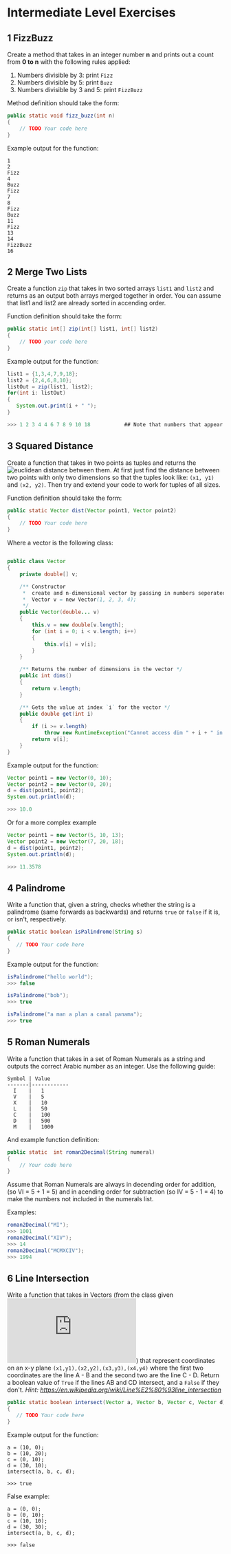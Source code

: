 # Intermediate Level Exercises

## 1 FizzBuzz
 Create a method that takes in an integer number **n** and prints out a count from **0 to n** with the following rules applied:
 
 1. Numbers divisible by 3: print `Fizz`
 2. Numbers divisible by 5: print `Buzz`
 3. Numbers divisible by 3 and 5: print `FizzBuzz`

Method definition should take the form:
```java
public static void fizz_buzz(int n)
{
    // TODO Your code here
}
```

Example output for the function:
```
1
2
Fizz
4
Buzz
Fizz
7
8
Fizz
Buzz
11
Fizz
13
14
FizzBuzz
16
```

## 2 Merge Two Lists

Create a function `zip` that takes in two sorted arrays `list1` and `list2` and returns as an output both arrays merged together in order.  You can assume that list1 and list2 are already sorted in accending order.

Function definition should take the form:
```java
public static int[] zip(int[] list1, int[] list2)
{
    // TODO your code here
}
```

Example output for the function:
```java
list1 = {1,3,4,7,9,18};
list2 = {2,4,6,8,10};
listOut = zip(list1, list2);
for(int i: listOut)
{
   System.out.print(i + " ");
}

>>> 1 2 3 4 4 6 7 8 9 10 18           ## Note that numbers that appear in both lists are repeated
```

## 3 Squared Distance

Create a function that takes in two points as tuples and returns the ![euclidean distance](https://en.wikipedia.org/wiki/Euclidean_distance) between them.  At first just find the distance between two points with only two dimensions so that the tuples look like: `(x1, y1)` and `(x2, y2)`.  Then try and extend your code to work for tuples of all sizes.

Function definition should take the form:
```java
public static Vector dist(Vector point1, Vector point2)
{
    // TODO Your code here
}
```

Where a vector is the following class:
```java

public class Vector
{
    private double[] v;

    /** Constructor 
     *  create and n-dimensional vector by passing in numbers seperated by commas example: 
     *  Vector v = new Vector(1, 2, 3, 4); 
     */
    public Vector(double... v)
    {
        this.v = new double[v.length];
        for (int i = 0; i < v.length; i++)
        {
            this.v[i] = v[i];
        }
    }

    /** Returns the number of dimensions in the vector */
    public int dims()
    {
        return v.length;
    }

    /** Gets the value at index `i` for the vector */
    public double get(int i)
    {
        if (i >= v.length)
            throw new RuntimeException("Cannot access dim " + i + " in vector length " + v.length);
        return v[i];
    }
}
```


Example output for the function:
```java
Vector point1 = new Vector(0, 10);
Vector point2 = new Vector(0, 20);
d = dist(point1, point2);
System.out.println(d);

>>> 10.0
```
Or for a more complex example
```java
Vector point1 = new Vector(5, 10, 13);
Vector point2 = new Vector(7, 20, 18);
d = dist(point1, point2);
System.out.println(d);

>>> 11.3578
```

## 4 Palindrome
Write a function that, given a string, checks whether the string is a palindrome (same forwards as backwards) and returns `true` or `false` if it is, or isn't, respectively.
```java
public static boolean isPalindrome(String s)
{
   // TODO Your code here
}
```

Example output for the function:
```java
isPalindrome("hello world");
>>> false

isPalindrome("bob");
>>> true

isPalindrome("a man a plan a canal panama");
>>> true
```

## 5 Roman Numerals
Write a function that takes in a set of Roman Numerals as a string and outputs the correct Arabic number as an integer.  Use the following guide:

```
Symbol | Value
-------|------------
  I    |   1
  V    |   5
  X    |   10
  L    |   50
  C    |   100
  D    |   500
  M    |   1000
```
And example function definition:
```java
public static  int roman2Decimal(String numeral)
{
    // Your code here
}
```
Assume that Roman Numerals are always in decending order for addition, (so VI = 5 + 1 = 5)  and in acending order for subtraction (so IV = 5 - 1 = 4) to make the numbers not included in the numerals list.

Examples:
```java
roman2Decimal("MI");
>>> 1001
roman2Decimal("XIV");
>>> 14
roman2Decimal("MCMXCIV");
>>> 1994
```


## 6 Line Intersection
Write a function that takes in Vectors (from the class given ![above](https://github.com/S010MON/Tutoring-exercises/edit/main/intermediate_exercises.md#3-squared-distance)) that represent coordinates on an x-y plane `(x1,y1),(x2,y2),(x3,y3),(x4,y4)` where the first two coordinates are the line A - B  and the second two are the line C - D.  Return a boolean value of `True` if the lines AB and CD intersect, and a `False` if they don't. _Hint: https://en.wikipedia.org/wiki/Line%E2%80%93line_intersection_

```java 
public static boolean intersect(Vector a, Vector b, Vector c, Vector d)
{
   // TODO Your code here
}
```

Example output for the function:
```
a = (10, 0);
b = (10, 20);
c = (0, 10);
d = (30, 10);
intersect(a, b, c, d);

>>> true
```
False example:
```
a = (0, 0);
b = (0, 10);
c = (10, 10);
d = (30, 30);
intersect(a, b, c, d);

>>> false
```
